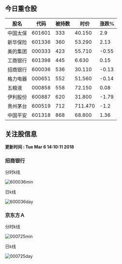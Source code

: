 
## 今日重仓股 

|股名|代码|被持数|时价|涨跌%|
|---|---|---|---|---|
|中国太保|601601|333|40.150|2.9|
|新华保险|601336|360|53.290|2.13|
|美的集团|000333|423|55.710|-0.55|
|工商银行|601398|445|6.630|0.15|
|招商银行|600036|536|30.110|-0.13|
|格力电器|000651|552|51.560|-0.14|
|五粮液|000858|558|72.150|0.08|
|伊利股份|600887|620|31.800|-1.79|
|贵州茅台|600519|712|711.470|-1.2|
|中国平安|601318|868|68.800|1.36|

## 关注股信息
**更新时间 : Tue Mar  6 14:10:11 2018**
### 招商银行 
分时k线

![600036min](http://image.sinajs.cn/newchart/min/n/sh600036.gif)

日k线

![600036day](http://image.sinajs.cn/newchart/daily/n/sh600036.gif)

### 京东方Ａ 
分时k线

![000725min](http://image.sinajs.cn/newchart/min/n/sz000725.gif)

日k线

![000725day](http://image.sinajs.cn/newchart/daily/n/sz000725.gif)
